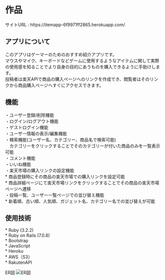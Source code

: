 <h1>作品</h1>
サイトURL : https://itemapp-6f9971ff2865.herokuapp.com/

<h2>アプリについて</h2>

このアプリはゲーマーのためのおすすめ紹介アプリです。 <br>
マウスやマイク、キーボードなどゲームに使用するようなアイテムに関して実際の使用感を知ることでより自身の目的にあうものを購入できるように手助けします。 <br>
投稿者は楽天APIで商品の購入ページへのリンクを作成でき、閲覧者はそのリンクから商品購入ページへすぐにアクセスできます。 <br>

<h2>機能</h2>
・ユーザー登録/削除機能 <br>
・ログイン/ログアウト機能 <br>
・ゲストログイン機能 <br>
・ユーザー情報の表示/編集機能 <br>
・検索機能(ユーザー名、カテゴリー、商品名で検索可能) <br>
　カテゴリーをクリックすることでそのカテゴリーが付いた商品のみを一覧表示可能 <br>
・コメント機能 <br>
・いいね機能 <br>
・楽天市場の購入リンクの設定機能 <br>
    * 商品登録時にその商品の楽天市場での購入リンクを設定可能 <br>
    * 商品詳細ページにて楽天市場リンクをクリックすることでその商品の楽天市場ページへ遷移 <br>
・投稿一覧、ユーザー一覧ページでの並び替え機能 <br>
    * 新着順、古い順、人気順、ガジェット名、カテゴリー名での並び替えが可能 <br>

<h2>使用技術</h2>
* Ruby (3.2.2) <br>
* Ruby on Rails (7.0.8) <br>
* Bootstrap <br>
* JavaScript <br>
* Heroku <br>
* AWS（S3） <br>
* RakutenAPI <br>

ER図
![ER図](https://github.com/Arisa928/itemapp/assets/124275715/0c5f90a0-6898-427a-bc5a-6c0c024adba8)

